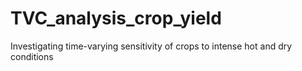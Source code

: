 # TVC_analysis_crop_yield
Investigating time-varying sensitivity of crops to intense hot and dry conditions
